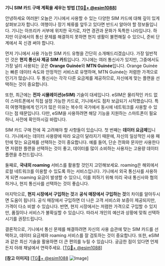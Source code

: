**기니 SIM 카드 구매 계획을 세우는 방법 [[TG💪+ @esim1088](https://t.me/s/esim1088)]**

안녕하세요 여러분! 오늘은 기니에서 사용할 수 있는 다양한 SIM 카드에 대해 깊이 있게 살펴보고자 합니다. 여행이나 장기 체류를 앞두고 있다면 반드시 알아야 할 정보들입니다. 기니는 아프리카 서부에 위치한 국가로, 자연 경관과 문화가 독특한 나라입니다. 하지만 이곳에서의 통신 문제를 해결하지 못하면 현지 생활이 불편해질 수 있으니, 준비 단계에서 꼭 신경 써야 합니다.

먼저 기니에서 사용 가능한 SIM 카드 유형을 간단히 소개해드리겠습니다. 가장 일반적인 것은 **현지 통신사 제공 SIM 카드**입니다. 기니에는 여러 통신사가 있지만, 그중에서도 가장 널리 사용되는 곳은 **Orange Guinée**와 **MTN Guinée**입니다. Orange Guinée는 빠른 데이터 속도와 안정적인 서비스로 유명하며, MTN Guinée는 저렴한 가격으로 인기가 많습니다. 두 통신사는 각각 다른 요금제를 제공하므로, 자신에게 맞는 플랜을 선택하는 것이 중요합니다.

또한, 최근에는 **전자 시뮬레이션(eSIM)** 기술이 대세입니다. eSIM은 물리적인 카드 없이 스마트폰에서 직접 설정 가능한 카드로, 기니에서도 점차 보급되기 시작했습니다. 특히 여행객들에게 인기가 많은 이유는 복수의 국가에서 동시에 네트워크를 사용할 수 있다는 점 때문입니다. 다만, eSIM을 사용하려면 해당 기능을 지원하는 스마트폰이 필요하니, 사전에 확인하시길 바랍니다.

SIM 카드 구매 전에 꼭 고려해야 할 사항들이 있습니다. 첫 번째는 **데이터 요금제**입니다. 기니에서는 데이터 사용량에 따라 요금이 달라지기 때문에, 자신의 일상적인 사용 패턴에 맞는 요금제를 선택하는 것이 중요합니다. 예를 들어, 단순 전화와 문자만 사용한다면 저렴한 플랜을 선택하는 것이 좋고, 데이터를 많이 소비하는 사용자는 고용량 데이터 플랜을 추천드립니다.

둘째로, **국내외 roaming** 서비스를 활용할 것인지 고민해보세요. roaming은 해외에서 로컬 네트워크를 이용할 수 있도록 하는 서비스입니다. 기니에서 외국 통신사를 사용하게 되면 roaming 요금이 발생할 수 있으니, 이를 피하기 위해 미리 국내 통신사와 협의하거나, 현지 통신사를 선택하는 것이 좋습니다.

마지막으로, **현지 시장에서 구입하는 것**과 **공식 매장에서 구입하는 것**의 차이를 알아두시면 도움이 됩니다. 공식 매장에서 구입하면 더 나은 고객 서비스와 보증이 제공되지만, 가격이 다소 비쌀 수 있습니다. 반면, 현지 시장에서는 저렴한 가격으로 구입할 수 있지만, 품질이나 서비스가 불확실할 수 있습니다. 따라서 개인의 예산과 상황에 맞춰 선택하시기를 권장드립니다.

결론적으로, 기니에서 통신 문제를 해결하려면 자신의 사용 습관에 맞는 SIM 카드를 선택하고, 데이터 요금제와 roaming 서비스를 잘 검토하는 것이 중요합니다. 또한, eSIM과 같은 최신 기술을 활용하면 더 큰 편의를 누릴 수 있습니다. 궁금한 점이 있다면 언제든지 아래 채널에서 연락주세요. [[TG💪+ @esim1088](https://t.me/s/esim1088)]

**[참고 이미지]**
[[TG💪+ @esim1088](https://t.me/s/esim1088) ![Image](https://i.postimg.cc/Y0z9fWf4/image.png)]